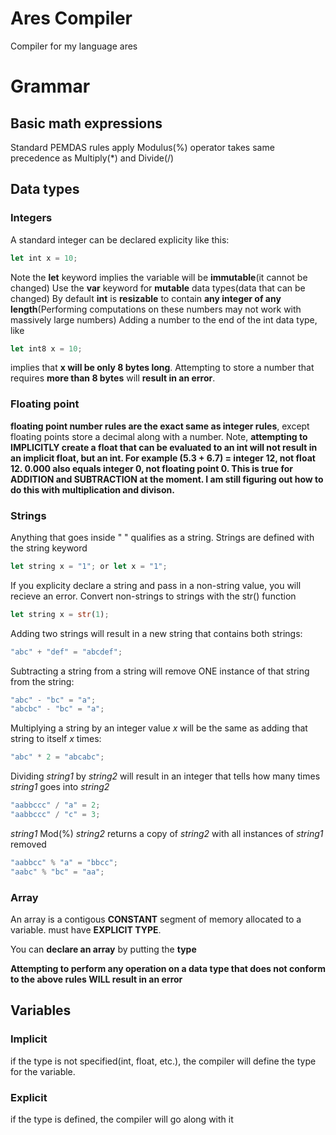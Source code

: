 # Ares Compiler
Compiler for my language ares
# Grammar
## Basic math expressions
Standard PEMDAS rules apply
Modulus(%) operator takes same precedence as Multiply(*) and Divide(/)

## Data types
### Integers
A standard integer can be declared explicity like this:
```rust
let int x = 10;
```
Note the **let** keyword implies the variable will be **immutable**(it cannot be changed)
Use the **var** keyword for **mutable** data types(data that can be changed)
By default **int** is **resizable** to contain **any integer of any length**(Performing computations on these numbers may not work with massively large numbers)
Adding a number to the end of the int data type, like 
```rust
let int8 x = 10;
```
implies that **x will be only 8 bytes long**. Attempting to store a number that requires **more than 8 bytes** will **result in an error**.
### Floating point
**floating point number rules are the exact same as integer rules**, except floating points store a decimal along with a number. Note, **attempting to IMPLICITLY create a float that can be evaluated to an int will not result in an implicit float, but an int. For example (5.3 + 6.7) = integer 12, not float 12. 0.000 also equals integer 0, not floating point 0. This is true for ADDITION and SUBTRACTION at the moment. I am still figuring out how to do this with multiplication and divison.**
### Strings
Anything that goes inside " " qualifies as a string.
Strings are defined with the string keyword
```rust
let string x = "1"; or let x = "1";
```
If you explicity declare a string and pass in a non-string value, you will recieve an error. Convert non-strings to strings with the str() function
```rust
let string x = str(1);
``` 
Adding two strings will result in a new string that contains both strings:
```rust
"abc" + "def" = "abcdef";
```
Subtracting a string from a string will remove ONE instance of that string from the string:
```rust
"abc" - "bc" = "a";
"abcbc" - "bc" = "a";
```
Multiplying a string by an integer value *x* will be the same as adding that string to itself *x* times:
```rust
"abc" * 2 = "abcabc";
```

Dividing  *string1* by  *string2* will result in an integer that tells how many times *string1* goes into *string2*
```rust
"aabbccc" / "a" = 2;
"aabbccc" / "c" = 3;
```
*string1* Mod(%) *string2* returns a copy of *string2* with all instances of *string1* removed

```rust
"aabbcc" % "a" = "bbcc";
"aabc" % "bc" = "aa";
```
### Array
An array is a contigous **CONSTANT** segment of memory allocated to a variable. must have **EXPLICIT TYPE**.

You can **declare an array** by putting the **type**


**Attempting to perform any operation on a data type that does not conform to the above rules WILL result in an error**



## Variables   
### Implicit
if the type is not specified(int, float, etc.), the compiler will define the type for the variable. 
### Explicit
if the type is defined, the compiler will go along with it
